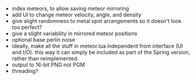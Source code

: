 - index meteors, to allow saving meteor mirroring
- add UI to change meteor velocity, angle, and density
- give slight randomness to metal spot arrangements so it doesn't look too perfect?
- give a slight variability in mirrored meteor positions
- optional base perlin noise
- ideally, make all the stuff in meteor.lua independent from interface (UI and I/O). this way it can simply be included as part of the Spring version, rather than reimplemented.
- output to 16-bit PNG not PGM
- threading?